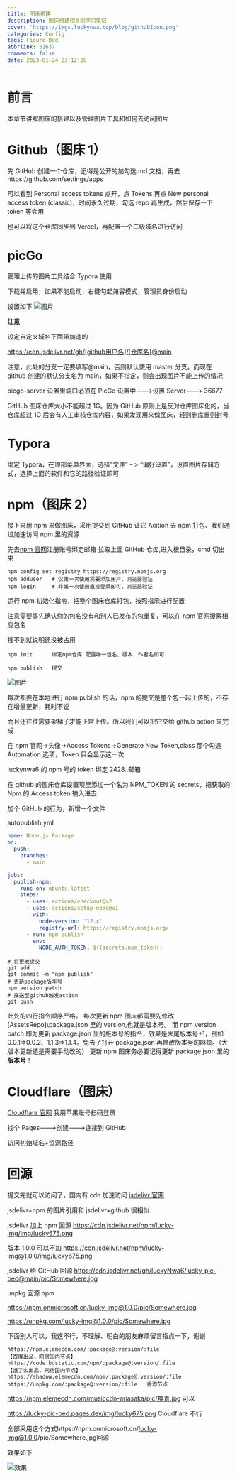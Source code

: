 ```yaml
---
title: 图床搭建
description: 图床搭建相关的学习笔记
cover: 'https://imgs.luckynwa.top/blog/githubIcon.png'
categories: Config
tags: Figure-Bed
abbrlink: 51637
comments: false
date: 2023-01-24 23:12:28
---
```


# 前言

本章节讲解图床的搭建以及管理图片工具和如何去访问图片

# Github（图床 1）

先 GitHub 创建一个仓库，记得是公开的加勾选 md 文档，再去https://github.com/settings/apps

可以看到 Personal access tokens 点开，点 Tokens 再点 New personal access token (classic)，时间永久过期，勾选 repo 再生成，然后保存一下 token 等会用

也可以将这个仓库同步到 Vercel，再配置一个二级域名进行访问

# picGo

管理上传的图片工具结合 Typora 使用

下载并启用，如果不能启动，右键勾起兼容模式，管理员身份启动

设置如下
![图片](https://cdn.jsdelivr.net/gh/luckyNwa6/lucky-pic-bed@main/img/20240630112936.png)

**注意**

设定自定义域名下面带加速的：

https://cdn.jsdelivr.net/gh/[github用户名]/[仓库名]@main

注意，此处的分支一定要填写@main，否则默认使用 master 分支。而现在 github 创建的默认分支名为 main，如果不指定，则会出现图片不能上传的情况

picgo-server 设置里端口必须在 PicGo 设置中--->设置 Server---> 36677

GitHub 图床仓库大小不能超过 1G。因为 GitHub 原则上是反对仓库图床化的，当仓库超过 1G 后会有人工审核仓库内容，如果发现用来做图床，轻则删库重则封号

# Typora

绑定 Typora，在顶部菜单界面，选择“文件” - > “偏好设置”，设置图片存储方式，选择上面的软件和它的路径验证即可

# npm（图床 2）

接下来用 npm 来做图床，采用提交到 GitHub 让它 Acition 去 npm 打包、我们通过加速访问 npm 里的资源

先去[npm 官网](https://www.npmjs.com/)注册账号绑定邮箱
拉取上面 GitHub 仓库,进入根目录，cmd 切出来

```shell
npm config set registry https://registry.npmjs.org
npm adduser   # 仅第一次使用需要添加用户，浏览器验证
npm login     # 非第一次使用直接登录即可，浏览器验证
```

运行 npm 初始化指令，把整个图床仓库打包，按照指示进行配置

注意需要事先确认你的包名没有和别人已发布的包重复，可以在 npm 官网搜索相应包名

搜不到就说明还没被占用

```shell
npm init      绑定npm仓库 配置唯一包名、版本、作者名即可

npm publish   提交
```

![图片](https://cdn.jsdelivr.net/gh/luckyNwa6/lucky-pic-bed@main/img/bedConfig.jpg)

每次都要在本地进行 npm publish 的话，npm 的提交是整个包一起上传的，不存在增量更新，耗时不说

而且还往往需要架梯子才能正常上传。所以我们可以把它交给 github action 来完成

在 npm 官网->头像->Access Tokens->Generate New Token,class 那个勾选 Automation 选项，Token 只会显示这一次

luckynwa6 的 npm 号的 token 绑定 2428..邮箱

在 github 的图床仓库设置项里添加一个名为 NPM_TOKEN 的 secrets，把获取的 Npm 的 Access token 输入进去

加个 GitHub 的行为，新增一个文件

autopublish.yml

```yml
name: Node.js Package
on:
  push:
    branches:
      - main

jobs:
  publish-npm:
    runs-on: ubuntu-latest
    steps:
      - uses: actions/checkout@v2
      - uses: actions/setup-node@v1
        with:
          node-version: '12.x'
          registry-url: https://registry.npmjs.org/
      - run: npm publish
        env:
          NODE_AUTH_TOKEN: ${{secrets.npm_token}}
```

```shell
# 将更改提交
git add .
git commit -m "npm publish"
# 更新package版本号
npm version patch
# 推送至github触发action
git push
```

此处的四行指令顺序严格。
每次更新 npm 图床都需要先修改[AssetsRepo]\package.json 里的 version,也就是版本号。
而 npm version patch 即为更新 package.json 里的版本号的指令，效果是末尾版本号+1，例如 0.0.1=>0.0.2、1.1.3=>1.1.4。免去了打开 package.json 再修改版本号的麻烦。（大版本更新还是需要手动改的）
更新 npm 图床务必要记得更新 package.json 里的**版本号**！

# Cloudflare（图床）

[Cloudflare 官网](https://dash.cloudflare.com/6ceef2b92557b72f5f439d6cdcffdf95/workers-and-pages 'https://dash.cloudflare.com/6ceef2b92557b72f5f439d6cdcffdf95/workers-and-pages') 我用苹果账号扫码登录

找个 Pages--->创建--->连接到 GitHub

访问初始域名+资源路径

# 回源

提交完就可以访问了，国内有 cdn 加速访问 [jsdelivr 官网](https://www.jsdelivr.com/)

jsdelivr+npm 的图片引用和 jsdelivr+github 很相似

jsdelivr 加上 npm 回源 https://cdn.jsdelivr.net/npm/lucky-img/img/lucky675.png

版本 1.0.0 可以不加 https://cdn.jsdelivr.net/npm/lucky-img@1.0.0/img/lucky675.png

jsdelivr 给 GitHub 回源 https://cdn.jsdelivr.net/gh/luckyNwa6/lucky-pic-bed@main/pic/Somewhere.jpg

unpkg 回源 npm

https://npm.onmicrosoft.cn/lucky-img@1.0.0/pic/Somewhere.jpg

https://unpkg.com/lucky-img@1.0.0/pic/Somewhere.jpg

下面别人可以，我这不行，不理解、明白的朋友麻烦留言指点一下，谢谢

```
https://npm.elemecdn.com/:package@:version/:file
【百度出品，网宿国内节点】
https://code.bdstatic.com/npm/:package@:version/:file
【饿了么出品，网宿国内节点】
https://shadow.elemecdn.com/npm/:package@:version/:file
https://unpkg.com/:package@:version/:file   香港节点
```

https://npm.elemecdn.com/musiccdn-ariasaka/pic/群青.jpg 可以

https://lucky-pic-bed.pages.dev/img/lucky675.png Cloudflare 不行

全部采用这个方式https://npm.onmicrosoft.cn/lucky-img@1.0.0/pic/Somewhere.jpg回源

效果如下

![效果](https://cdn.jsdelivr.net/npm/lucky-img/pic/Somewhere.jpg)
